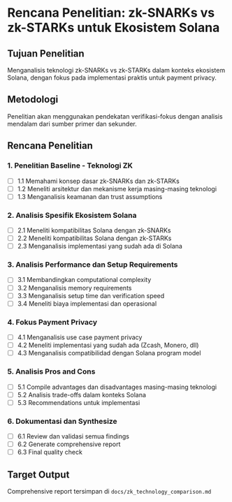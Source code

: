 # Rencana Penelitian: zk-SNARKs vs zk-STARKs untuk Ekosistem Solana

## Tujuan Penelitian
Menganalisis teknologi zk-SNARKs vs zk-STARKs dalam konteks ekosistem Solana, dengan fokus pada implementasi praktis untuk payment privacy.

## Metodologi
Penelitian akan menggunakan pendekatan verifikasi-fokus dengan analisis mendalam dari sumber primer dan sekunder.

## Rencana Penelitian

### 1. Penelitian Baseline - Teknologi ZK
- [ ] 1.1 Memahami konsep dasar zk-SNARKs dan zk-STARKs
- [ ] 1.2 Meneliti arsitektur dan mekanisme kerja masing-masing teknologi
- [ ] 1.3 Menganalisis keamanan dan trust assumptions

### 2. Analisis Spesifik Ekosistem Solana
- [ ] 2.1 Meneliti kompatibilitas Solana dengan zk-SNARKs
- [ ] 2.2 Meneliti kompatibilitas Solana dengan zk-STARKs
- [ ] 2.3 Menganalisis implementasi yang sudah ada di Solana

### 3. Analisis Performance dan Setup Requirements
- [ ] 3.1 Membandingkan computational complexity
- [ ] 3.2 Menganalisis memory requirements
- [ ] 3.3 Menganalisis setup time dan verification speed
- [ ] 3.4 Meneliti biaya implementasi dan operasional

### 4. Fokus Payment Privacy
- [ ] 4.1 Menganalisis use case payment privacy
- [ ] 4.2 Meneliti implementasi yang sudah ada (Zcash, Monero, dll)
- [ ] 4.3 Menganalisis compatibilidad dengan Solana program model

### 5. Analisis Pros and Cons
- [ ] 5.1 Compile advantages dan disadvantages masing-masing teknologi
- [ ] 5.2 Analisis trade-offs dalam konteks Solana
- [ ] 5.3 Recommendations untuk implementasi

### 6. Dokumentasi dan Synthesize
- [ ] 6.1 Review dan validasi semua findings
- [ ] 6.2 Generate comprehensive report
- [ ] 6.3 Final quality check

## Target Output
Comprehensive report tersimpan di `docs/zk_technology_comparison.md`